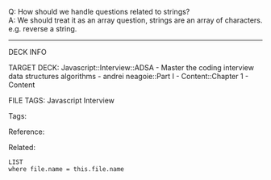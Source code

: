 Q: How should we handle questions related to strings?  
A: We should treat it as an array question, strings are an array of characters.  
e.g. reverse a string.
<!--ID: 1690032123978-->

---

DECK INFO

TARGET DECK: Javascript::Interview::ADSA - Master the coding interview data structures algorithms - andrei neagoie::Part I - Content::Chapter 1 - Content

FILE TAGS: Javascript Interview

Tags:

Reference:

Related:

```dataview
LIST
where file.name = this.file.name
```
